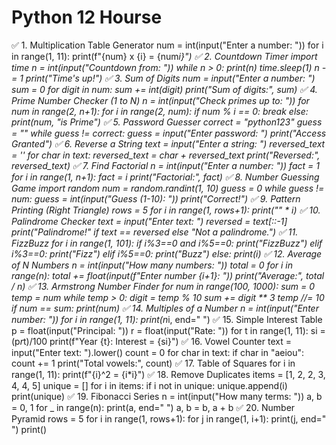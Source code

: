 # <h1>Python 12 Hourse </h1>

✅ 1. Multiplication Table Generator
num = int(input("Enter a number: "))
for i in range(1, 11):
    print(f"{num} x {i} = {num*i}")
✅ 2. Countdown Timer
import time
n = int(input("Countdown from: "))
while n > 0:
    print(n)
    time.sleep(1)
    n -= 1
print("Time's up!")
✅ 3. Sum of Digits
num = input("Enter a number: ")
sum = 0
for digit in num:
    sum += int(digit)
print("Sum of digits:", sum)
✅ 4. Prime Number Checker (1 to N)
n = int(input("Check primes up to: "))
for num in range(2, n+1):
    for i in range(2, num):
        if num % i == 0:
            break
    else:
        print(num, "is Prime")
✅ 5. Password Guesser
correct = "python123"
guess = ""
while guess != correct:
    guess = input("Enter password: ")
print("Access Granted")
✅ 6. Reverse a String
text = input("Enter a string: ")
reversed_text = ''
for char in text:
    reversed_text = char + reversed_text
print("Reversed:", reversed_text)
✅ 7. Find Factorial
n = int(input("Enter a number: "))
fact = 1
for i in range(1, n+1):
    fact *= i
print("Factorial:", fact)
✅ 8. Number Guessing Game
import random
num = random.randint(1, 10)
guess = 0
while guess != num:
    guess = int(input("Guess (1-10): "))
print("Correct!")
✅ 9. Pattern Printing (Right Triangle)
rows = 5
for i in range(1, rows+1):
    print("*" * i)
✅ 10. Palindrome Checker
text = input("Enter text: ")
reversed = text[::-1]
print("Palindrome!" if text == reversed else "Not a palindrome.")
✅ 11. FizzBuzz
for i in range(1, 101):
    if i%3==0 and i%5==0:
        print("FizzBuzz")
    elif i%3==0:
        print("Fizz")
    elif i%5==0:
        print("Buzz")
    else:
        print(i)
✅ 12. Average of N Numbers
n = int(input("How many numbers: "))
total = 0
for i in range(n):
    total += float(input(f"Enter number {i+1}: "))
print("Average:", total / n)
✅ 13. Armstrong Number Finder
for num in range(100, 1000):
    sum = 0
    temp = num
    while temp > 0:
        digit = temp % 10
        sum += digit ** 3
        temp //= 10
    if num == sum:
        print(num)
✅ 14. Multiples of a Number
n = int(input("Enter number: "))
for i in range(1, 11):
    print(n*i, end=" ")
✅ 15. Simple Interest Table
p = float(input("Principal: "))
r = float(input("Rate: "))
for t in range(1, 11):
    si = (p*r*t)/100
    print(f"Year {t}: Interest = {si}")
✅ 16. Vowel Counter
text = input("Enter text: ").lower()
count = 0
for char in text:
    if char in "aeiou":
        count += 1
print("Total vowels:", count)
✅ 17. Table of Squares
for i in range(1, 11):
    print(f"{i}^2 = {i*i}")
✅ 18. Remove Duplicates
items = [1, 2, 2, 3, 4, 4, 5]
unique = []
for i in items:
    if i not in unique:
        unique.append(i)
print(unique)
✅ 19. Fibonacci Series
n = int(input("How many terms: "))
a, b = 0, 1
for _ in range(n):
    print(a, end=" ")
    a, b = b, a + b
✅ 20. Number Pyramid
rows = 5
for i in range(1, rows+1):
    for j in range(1, i+1):
        print(j, end=" ")
    print()



